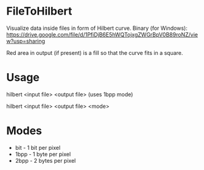 # FileToHilbert
Visualize data inside files in form of Hilbert curve.
Binary (for Windows): https://drive.google.com/file/d/1PfiDjB6E5hWQTojxgZWGrBpV0B89roNZ/view?usp=sharing

Red area in output (if present) is a fill so that the curve fits in a square.

# Usage
hilbert \<input file\> \<output file\> (uses 1bpp mode)

hilbert \<input file\> \<output file\> \<mode\>
  
# Modes
  - bit - 1 bit per pixel
  - 1bpp - 1 byte per pixel
  - 2bpp - 2 bytes per pixel
